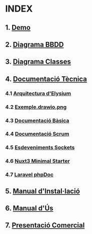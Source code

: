 # INDEX

##  1.      [Demo ](/doc/Demo%20(FALTA)/)
##  2.      [Diagrama BBDD](/doc/Diagrama%20BBDD/Diamgrama%20BBDD.pdf)
##  3.      [Diagrama Classes](/doc/Diagrama%20Classes/Diagrama%20Classes.pdf)
##  4.      [Documentació Tècnica](/doc/Documentació%20Tècnica/)
### 4.1     [Arquitectura d'Elysium](/doc/Documentació%20Tècnica/Arquitectura%20de%20Elysium/Arquitectura%20de%20Elysium.drawio.png)
### 4.2  [Exemple.drawio.png](/doc/Documentació%20Tècnica/Arquitectura%20de%20Elysium/Exemple.drawio.png)
### 4.3    [Documentació Bàsica](/doc/Documentació%20Tècnica/Documentació%20Bàsica/README.md)
### 4.4    [Documentació Scrum](/doc/Documentació%20Tècnica/Documentació%20Scrum/README.md)
### 4.5     [Esdeveniments Sockets](/doc/Documentació%20Tècnica/Esdeveniments%20Sockets/sockets-esdeveniments.drawio.png)
### 4.6     [Nuxt3 Minimal Starter](/doc/Documentació%20Tècnica/Nuxt3%20Minimal%20Starter/README.md)
### 4.7     [Laravel phpDoc](/doc/Documentació%20Tècnica/Laravel%20phpDoc/)
##  5.      [Manual d'Instal·lació](/doc/Manual%20d'instal·lació/)
##  6.      [Manual d'Ús](/doc/Manual%20d'Ús/README.md)
##  7.      [Presentació Comercial](/doc/Presentació%20Comercial/Presentació%20Comercial.pdf)